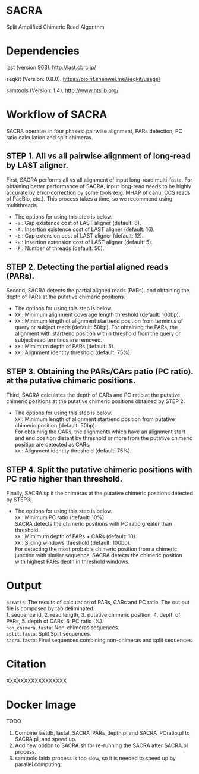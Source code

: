 # SACRA
Split Amplified Chimeric Read Algorithm

# Dependencies

last (version 963).
http://last.cbrc.jp/

seqkit (Version: 0.8.0).
https://bioinf.shenwei.me/seqkit/usage/

samtools (Version: 1.4).
http://www.htslib.org/

# Workflow of SACRA
SACRA operates in four phases: pairwise alignment, PARs detection, PC ratio calculation and split chimeras.  

## STEP 1. All vs all pairwise alignment of long-read by LAST aligner.  
First, SACRA performs all vs all alignment of input long-read multi-fasta. For obtaining better performance of SACRA, input long-read needs to be highly accurate by error-correction by some tools (e.g. MHAP of canu, CCS reads of PacBio, etc.). This process takes a time, so we recommend using multithreads.  

- The options for using this step is below.  
- `-a` : Gap existence cost of LAST aligner (default: 8).  
- `-A` : Insertion existence cost of LAST aligner (default: 16).  
- `-b` : Gap extension cost of LAST aligner (default: 12).  
- `-B` : Insertion extension cost of LAST aligner (default: 5).  
- `-P` : Number of threads (default: 50).  

## STEP 2. Detecting the partial aligned reads (PARs).
Second, SACRA detects the partial aligned reads (PARs). and obtaining the depth of PARs at the putative chimeric positions.

- The options for using this step is below.  
- `XX` : Minimum alignment coverage length threshold (default: 100bp).  
- `XX` : Minimum length of alignment start/end position from terminus of query or subject reads (default: 50bp). For obtaining the PARs, the alignment with start/end position within threshold from the query or subject read terminus are removed.  
- `XX` : Mimimum depth of PARs (default: 5).  
- `XX` : Alignment identity threshold (default: 75%).  

## STEP 3. Obtaining the PARs/CArs patio (PC ratio). at the putative chimeric positions.
Third, SACRA calculates the depth of CARs and PC ratio at the putative chimeric positions at the putative chimeric positions obtained by STEP 2.  

- The options for using this step is below.  
`XX` : Minimum length of alignment start/end position from putative chimeric position (default: 50bp).  
        For obtaining the CARs, the alignments which have an alignment start and end position distant by threshold or more from the putative chimeric position are detected as CARs.  
`XX` : Alignment identity threshold (default: 75%).  

## STEP 4. Split the putative chimeric positions with PC ratio higher than threshold.
Finally, SACRA split the chimeras at the putative chimeric positions detected by STEP3.

- The options for using this step is below.  
`XX` : Minimum PC ratio (default: 10%).  
        SACRA detects the chimeric positions with PC ratio greater than threshold.  
`XX` : Mimimum depth of PARs + CARs (default: 10).  
`XX` : Sliding windows threshold (default: 100bp).  
    For detecting the most probable chimeric position from a chimeric junction with similar sequence, SACRA detects the chimeric position with highest PARs deoth in threshold windows.  

# Output
`pcratio`: The results of calculation of PARs, CARs and PC ratio. The out put file is composed by tab deliminated.  
            1. sequence id, 2. read length, 3. putative chimeric position, 4. depth of PARs, 5. depth of CARs, 6. PC ratio (%).  
`non_chimera.fasta`: Non-chimeras sequences.  
`split.fasta`: Split Split sequences.  
`sacra.fasta`: Final sequences combining non-chimeras and split sequences.  

# Citation
XXXXXXXXXXXXXXXXX  

# Docker Image

TODO
1. Combine lastdb, lastal, SACRA_PARs_depth.pl and SACRA_PCratio.pl to SACRA.pl, and speed up.
2. Add new option to SACRA.sh for re-running the SACRA after SACRA.pl process.
3. samtools faidx process is too slow, so it is needed to speed up by parallel computing.
